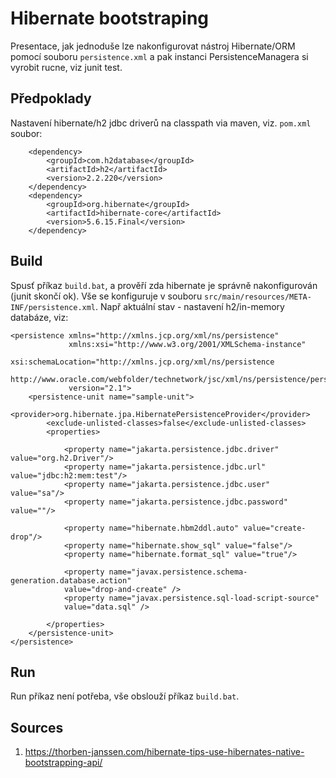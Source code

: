 # Hibernate bootstraping
Presentace, jak jednoduše lze nakonfigurovat nástroj Hibernate/ORM pomocí souboru ```persistence.xml``` a pak instanci PersistenceManagera
si vyrobit rucne, viz junit test.

## Předpoklady
Nastavení hibernate/h2 jdbc driverů na classpath via maven, viz. ```pom.xml``` soubor:

```
    <dependency>
        <groupId>com.h2database</groupId>
        <artifactId>h2</artifactId>
        <version>2.2.220</version>
    </dependency>
    <dependency>
        <groupId>org.hibernate</groupId>
        <artifactId>hibernate-core</artifactId>
        <version>5.6.15.Final</version>
    </dependency>
```



## Build
Spusť příkaz ```build.bat```, a prověří zda hibernate je správně nakonfigurován (junit skončí ok). Vše se konfiguruje v souboru ```src/main/resources/META-INF/persistence.xml```. Např aktuální stav - nastavení h2/in-memory databáze, viz:

```
<persistence xmlns="http://xmlns.jcp.org/xml/ns/persistence"
             xmlns:xsi="http://www.w3.org/2001/XMLSchema-instance"
             xsi:schemaLocation="http://xmlns.jcp.org/xml/ns/persistence
             http://www.oracle.com/webfolder/technetwork/jsc/xml/ns/persistence/persistence_2_1.xsd"
             version="2.1">
    <persistence-unit name="sample-unit">
        <provider>org.hibernate.jpa.HibernatePersistenceProvider</provider>
        <exclude-unlisted-classes>false</exclude-unlisted-classes>
        <properties>
            
            <property name="jakarta.persistence.jdbc.driver" value="org.h2.Driver"/>
            <property name="jakarta.persistence.jdbc.url" value="jdbc:h2:mem:test"/>
            <property name="jakarta.persistence.jdbc.user" value="sa"/>
            <property name="jakarta.persistence.jdbc.password" value=""/>

            <property name="hibernate.hbm2ddl.auto" value="create-drop"/>
            <property name="hibernate.show_sql" value="false"/>
            <property name="hibernate.format_sql" value="true"/>
            
            <property name="javax.persistence.schema-generation.database.action"
            value="drop-and-create" />
            <property name="javax.persistence.sql-load-script-source"
            value="data.sql" />            

        </properties>
    </persistence-unit>
</persistence>
```

## Run
Run příkaz není potřeba, vše obslouží příkaz ```build.bat```.

## Sources
1. https://thorben-janssen.com/hibernate-tips-use-hibernates-native-bootstrapping-api/